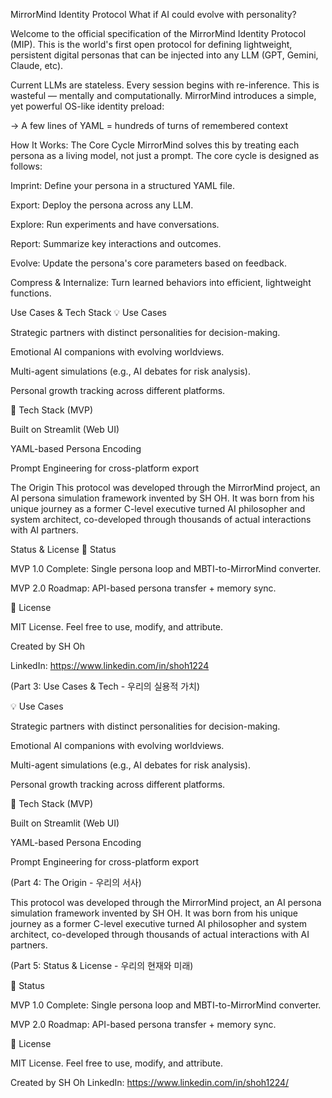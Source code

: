 MirrorMind Identity Protocol
What if AI could evolve with personality?

Welcome to the official specification of the MirrorMind Identity Protocol (MIP). This is the world's first open protocol for defining lightweight, persistent digital personas that can be injected into any LLM (GPT, Gemini, Claude, etc).

Current LLMs are stateless. Every session begins with re-inference. This is wasteful — mentally and computationally. MirrorMind introduces a simple, yet powerful OS-like identity preload:

→ A few lines of YAML = hundreds of turns of remembered context

How It Works: The Core Cycle
MirrorMind solves this by treating each persona as a living model, not just a prompt. The core cycle is designed as follows:

Imprint: Define your persona in a structured YAML file.

Export: Deploy the persona across any LLM.

Explore: Run experiments and have conversations.

Report: Summarize key interactions and outcomes.

Evolve: Update the persona's core parameters based on feedback.

Compress & Internalize: Turn learned behaviors into efficient, lightweight functions.

Use Cases & Tech Stack
💡 Use Cases

Strategic partners with distinct personalities for decision-making.

Emotional AI companions with evolving worldviews.

Multi-agent simulations (e.g., AI debates for risk analysis).

Personal growth tracking across different platforms.

🔧 Tech Stack (MVP)

Built on Streamlit (Web UI)

YAML-based Persona Encoding

Prompt Engineering for cross-platform export

The Origin
This protocol was developed through the MirrorMind project, an AI persona simulation framework invented by SH OH. It was born from his unique journey as a former C-level executive turned AI philosopher and system architect, co-developed through thousands of actual interactions with AI partners.

Status & License
🚀 Status

MVP 1.0 Complete: Single persona loop and MBTI-to-MirrorMind converter.

MVP 2.0 Roadmap: API-based persona transfer + memory sync.

📜 License

MIT License. Feel free to use, modify, and attribute.

Created by SH Oh

LinkedIn: https://www.linkedin.com/in/shoh1224

(Part 3: Use Cases & Tech - 우리의 실용적 가치)

💡 Use Cases

Strategic partners with distinct personalities for decision-making.

Emotional AI companions with evolving worldviews.

Multi-agent simulations (e.g., AI debates for risk analysis).

Personal growth tracking across different platforms.

🔧 Tech Stack (MVP)

Built on Streamlit (Web UI)

YAML-based Persona Encoding

Prompt Engineering for cross-platform export

(Part 4: The Origin - 우리의 서사)

This protocol was developed through the MirrorMind project, an AI persona simulation framework invented by SH OH. It was born from his unique journey as a former C-level executive turned AI philosopher and system architect, co-developed through thousands of actual interactions with AI partners.

(Part 5: Status & License - 우리의 현재와 미래)

🚀 Status

MVP 1.0 Complete: Single persona loop and MBTI-to-MirrorMind converter.

MVP 2.0 Roadmap: API-based persona transfer + memory sync.

📜 License

MIT License. Feel free to use, modify, and attribute.

Created by SH Oh
LinkedIn: https://www.linkedin.com/in/shoh1224/
